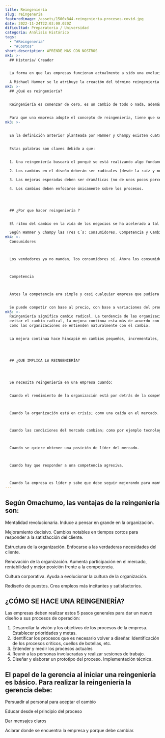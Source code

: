 ```yaml
---
title: Reingeniería
slug: reingeneria
featuredimage: /assets/1500x844-reingenieria-procesos-covid.jpg
date: 2022-11-24T22:03:00.020Z
dificultad: Preparatoria / Universidad
categoria: Análisis Histórico
tags:
  - "#Reingeneria"
  - "#Costos"
short-description: A﻿PRENDE MAS CON NOSTROS
mk1: >-
  ## Historia/ Creador  	


  La forma en que las empresas funcionan actualmente a sido una evolución del proceso propuesto por Taylor de la especialización; y que se desbordó a todas las áreas de la empresa.

  A Michael Hammer se le atribuye la creación del término reingeniería y la define como el cambio fundamental para llegar a la base de los problemas de la organización
mk2: >-
  ## ¿Qué es reingeniería?


  Reingeniería es comenzar de cero, es un cambio de todo o nada, además ordena la empresa alrededor de los procesos. La reingeniería requiere que los procesos fundamentales de los negocios sean observados desde una perspectiva transfuncional y en base a la satisfacción del cliente.


  Para que una empresa adopte el concepto de reingeniería, tiene que ser capaz de deshacerse de las reglas y políticas convencionales que aplicaba con anterioridad y estar abierta a los cambios por medio de los cuales sus negocios puedan llegar a ser más productivos
mk3: >-
  

  En la definición anterior planteada por Hammer y Champy existen cuatro palabras claves: Fundamental, Radical, Dramáticas y Procesos.


  Estas palabras son claves debido a que:


  1. Una reingeniería buscará el porqué se está realizando algo fundamental.

  2. Los cambios en el diseño deberán ser radicales (desde la raíz y no superficiales).

  3. Las mejoras esperadas deben ser dramáticas (no de unos pocos porcentajes).

  4. Los cambios deben enfocarse únicamente sobre los procesos.




  ## ¿Por que hacer reingeniería ?


  El ritmo del cambio en la vida de los negocios se ha acelerado a tal punto que ya no pueden ir al paso las iniciativas capaces de alcanzar mejoras incrementales en rendimiento. La única manera de igualar o superar la rapidez del cambio en el mundo que nos rodea es lograr avances decisivos, discontinuos.

  Según Hammer y Champy las Tres C´s: Consumidores, Competencia y Cambio, son las tendencias que están provocando estos cambios. Estas tres fuerzas no son nada nuevas, aunque si son muy distintas de cómo fueron en el pasado.
mk4: >-
  Consumidores



  Los vendedores ya no mandan, los consumidores sí. Ahora los consumidores le pueden pedir al vendedor qué quieren, cuándo lo quieren, cómo lo quieren y en algunos casos hasta cuánto están dispuestos a pagar y de qué forma.



  Competencia



  Antes la competencia era simple y casi cualquier empresa que pudiera entrar en el mercado y ofreciera un producto aceptable, a buen precio, lograría vender. Ahora no sólo hay más competencia sino que compiten de distintas formas.


  Se puede competir con base al precio, con base a variaciones del producto, con base a calidad o con base al servicio previo, durante y posterior a la venta.
mk5: >-
  Reingeniería significa cambio radical. La tendencia de las organizaciones es
  evitar el cambio radical, la mejora continua esta más de acuerdo con la manera
  como las organizaciones se entienden naturalmente con el cambio.


  La mejora continua hace hincapié en cambios pequeños, incrementales, pero se debe notar que el objeto es mejorar lo que una organización ya esta haciendo.




  ## ¿QUE IMPLICA LA REINGENIERÍA?




  Se necesita reingeniería en una empresa cuando:


  Cuando el rendimiento de la organización está por detrás de la competencia.



  Cuando la organización está en crisis; como una caída en el mercado.



  Cuando las condiciones del mercado cambian; como por ejemplo tecnología.



  Cuando se quiere obtener una posición de líder del mercado.



  Cuando hay que responder a una competencia agresiva.



  Cuando la empresa es líder y sabe que debe seguir mejorando para mantener el liderazgo.
---
```

## Según Omachumo, las ventajas de la reingeniería son:



Mentalidad revolucionaria. Induce a pensar en grande en la organización.


Mejoramiento decisivo. Cambios notables en tiempos cortos para responder a la satisfacción del cliente.


Estructura de la organización. Enfocarse a las verdaderas necesidades del cliente.


Renovación de la organización. Aumenta participación en el mercado, rentabilidad y mejor posición frente a la competencia.


Cultura corporativa. Ayuda a evolucionar la cultura de la organización.


Rediseño de puestos. Crea empleos más incitantes y satisfactorios.



## ¿CÓMO SE HACE UNA REINGENIERÍA?



Las empresas deben realizar estos 5 pasos generales para dar un nuevo diseño a sus procesos de operación:

1. Desarrollar la visión y los objetivos de los procesos de la empresa. Establecer prioridades y metas.
2. Identificar los procesos que es necesario volver a diseñar. Identificación de los procesos críticos, cuellos de botellas, etc.
3. Entender y medir los procesos actuales
4. Reunir a las personas involucradas y realizar sesiones de trabajo.
5. Diseñar y elaborar un prototipo del proceso. Implementación técnica.



## El papel de la gerencia al iniciar una reingeniería es básico. Para realizar la reingeniería la gerencia debe:



Persuadir al personal para aceptar el cambio


Educar desde el principio del proceso


Dar mensajes claros


Aclarar donde se encuentra la empresa y porque debe cambiar.